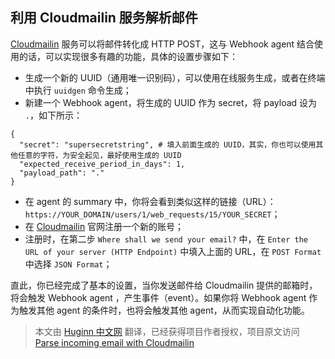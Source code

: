 ## 利用 Cloudmailin 服务解析邮件

[Cloudmailin](https://www.cloudmailin.com/) 服务可以将邮件转化成 HTTP POST，这与 Webhook agent 结合使用的话，可以实现很多有趣的功能，具体的设置步骤如下：
* 生成一个新的 UUID（通用唯一识别码），可以使用在线服务生成，或者在终端中执行 `uuidgen` 命令生成；
* 新建一个 Webhook agent，将生成的 UUID 作为 secret，将 payload 设为 `.`，如下所示：

```
{
  "secret": "supersecretstring", # 填入前面生成的 UUID，其实，你也可以使用其他任意的字符，为安全起见，最好使用生成的 UUID
  "expected_receive_period_in_days": 1,
  "payload_path": "."
}
```

* 在 agent 的 summary 中，你将会看到类似这样的链接（URL）：`https://YOUR_DOMAIN/users/1/web_requests/15/YOUR_SECRET`；
* 在 [Cloudmailin](https://www.cloudmailin.com/) 官网注册一个新的账号；
* 注册时，在第二步 `Where shall we send your email?` 中，在 `Enter the URL of your server (HTTP Endpoint)` 中填入上面的 URL，在 `POST Format` 中选择 `JSON Format`；

直此，你已经完成了基本的设置，当你发送邮件给 Cloudmailin 提供的邮箱时，将会触发 Webhook agent ，产生事件（event）。如果你将 Webhook agent 作为触发其他 agent 的条件时，也将会触发其他 agent，从而实现自动化功能。

> 本文由 [Huginn 中文网](http://huginn.cn) 翻译，已经获得项目作者授权，项目原文访问 [Parse incoming email with Cloudmailin](https://github.com/cantino/huginn/wiki/Parse-incoming-email-with-Cloudmailin)

